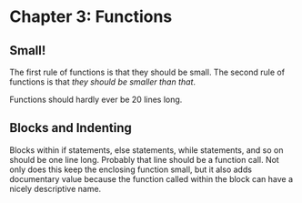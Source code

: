# Chapter 3: Functions

## Small!

The first rule of functions is that they should be small. The second rule of functions is that _they should be smaller than that_.

Functions should hardly ever be 20 lines long.

## Blocks and Indenting

Blocks within if statements, else statements, while statements, and so on should be one line long. Probably that line should be a function call. Not only does this keep the enclosing function small, but it also adds documentary value because the function called within the block can have a nicely descriptive name.
